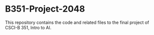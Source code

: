 # B351-Project-2048
This repository contains the code and related files to the final project of CSCI-B 351, Intro to AI. 
